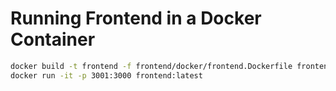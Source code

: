 # Running Frontend in a Docker Container

```zsh
docker build -t frontend -f frontend/docker/frontend.Dockerfile frontend/app
docker run -it -p 3001:3000 frontend:latest
```